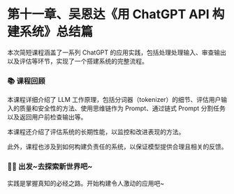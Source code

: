 # 第十一章、吴恩达《用 ChatGPT API 构建系统》总结篇

本次简短课程涵盖了一系列 ChatGPT 的应用实践，包括处理处理输入、审查输出以及评估等环节，实现了一个搭建系统的完整流程。

### 📚 课程回顾

本课程详细介绍了 LLM 工作原理，包括分词器（tokenizer）的细节、评估用户输入的质量和安全性的方法、使用思维链作为 Prompt、通过链式 Prompt 分割任务以及返回用户前检查输出等。

本课程还介绍了评估系统的长期性能，以监控和改进表现的方法。

此外，课程也涉及到如何构建负责任的系统，以保证模型提供合理且相关的反馈。

### 💪🏻 出发~去探索新世界吧~

实践是掌握真知的必经之路。开始构建令人激动的应用吧~
